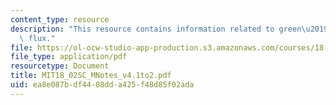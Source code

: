 ```yaml
---
content_type: resource
description: "This resource contains information related to green\u2019s theorem for\
  \ flux."
file: https://ol-ocw-studio-app-production.s3.amazonaws.com/courses/18-02sc-multivariable-calculus-fall-2010/ea8e087bdf4408dda425f48d85f02ada_MIT18_02SC_MNotes_v4.1to2.pdf
file_type: application/pdf
resourcetype: Document
title: MIT18_02SC_MNotes_v4.1to2.pdf
uid: ea8e087b-df44-08dd-a425-f48d85f02ada
---
```

